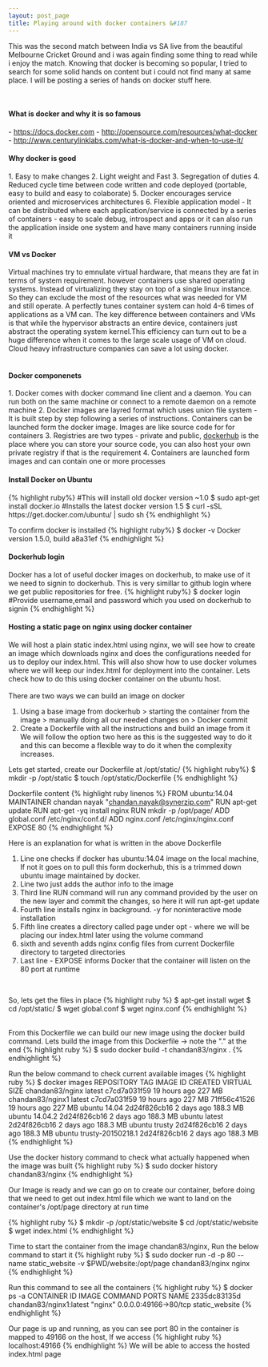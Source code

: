 ```yaml
---
layout: post_page
title: Playing around with docker containers &#187
---
```


<p>
This was the second match between India vs SA live from the beautiful Melbourne Cricket Ground and i was again finding some thing to read while i enjoy the match. Knowing that docker is becoming so popular, I tried to search for some solid hands on content but i could not find many at same place. I will be posting a series of hands on docker stuff here.
</p>
<BR>
<h4>What is docker and why it is so famous</h4>
- <a href="https://www.docker.com/whatisdocker/#copy1">https://docs.docker.com</a>
- <a href="http://opensource.com/resources/what-docker">http://opensource.com/resources/what-docker</a>
- <a href="http://www.centurylinklabs.com/what-is-docker-and-when-to-use-it/">http://www.centurylinklabs.com/what-is-docker-and-when-to-use-it/</a>
<BR>
<h4>Why docker is good</h4>
1. Easy to make changes
2. Light weight and Fast
3. Segregation of duties
4. Reduced cycle time between code written and code deployed (portable, easy to build and easy to colaborate)
5. Docker encourages service oriented and microservices architectures
6. Flexible application model - It can be distributed where each application/service is connected by a series of containers - easy to scale debug, introspect and apps or it can also run the application inside one system and have many containers running inside it
<BR>
<h4>VM vs Docker</h4>
Virtual machines try to emnulate virtual hardware, that means they are fat in terms of system requirement. however containers use shared operating systems. Instead of virtualizing they stay on top of a single linux instance. So they can exclude the most of the resources what was needed for VM and still operate. A perfectly tunes container system can hold 4-6 times of applications as a VM can. The key difference between containers and VMs is that while the hypervisor abstracts an entire device, containers just abstract the operating system kernel.This efficiency can turn out to be a huge difference when it comes to the large scale usage of VM on cloud. Cloud heavy infrastructure companies can save a lot using docker.
<BR>
<BR>
<h4>Docker componenets</h4>
1. Docker comes with docker command line client and a daemon. You can run both on the same machine or connect to a remote daemon on a remote machine
2. Docker images are layred format which uses union file system - It is built step by step following a series of instructions. Containers can be launched form the docker image. Images are like source code for for containers
3. Registries are two types - private and public, <a href="https://hub.docker.com/">dockerhub</a> is the place where you can store your source code, you can also host your own private registry if that is the requirement
4. Containers are launched form images and can contain one or more processes
<BR>
<h4>Install Docker on Ubuntu</h4>
{% highlight ruby%}
#This will install old docker version ~1.0
$ sudo apt-get install docker.io
#Installs the latest docker version 1.5
$ curl -sSL https://get.docker.com/ubuntu/ | sudo sh
{% endhighlight %}

To confirm docker is installed
{% highlight ruby%}
$ docker -v
Docker version 1.5.0, build a8a31ef
{% endhighlight %}
<BR>
<h4>Dockerhub login</h4>
Docker has a lot of useful docker images on dockerhub, to make use of it we need to signin to dockerhub. This is very simillar to github login where we get public repositories for free.
{% highlight ruby%}
$ docker login
#Provide username,email and password which you used on dockerhub to signin
{% endhighlight %}
<BR>
<h4>Hosting a static page on nginx using docker container</h4>
We will host a plain static index.html using nginx, we will see how to create an image which downloads nginx and does the configurations needed for us to deploy our index.html. This will also show how to use docker volumes where we will keep our index.html for deployment into the container. Lets check how to do this using docker container on the ubuntu host.
<BR><BR>
There are two ways we can build an image on docker

1. Using a base image from dockerhub > starting the container from the image > manually doing all our needed changes on > Docker commit
2. Create a Dockerfile with all the instructions and build an image from it
We will follow the option two here as this is the suggested way to do it and this can become a flexible way to do it when the complexity increases. 

Lets get started, create our Dockerfile at /opt/static/
{% highlight ruby%}
$ mkdir -p /opt/static
$ touch /opt/static/Dockerfile
{% endhighlight %}

Dockerfile content
{% highlight ruby linenos %}
FROM ubuntu:14.04
MAINTAINER chandan nayak "chandan.nayak@synerzip.com"
RUN apt-get update
RUN apt-get -yq install nginx
RUN mkdir -p /opt/page/
ADD global.conf /etc/nginx/conf.d/
ADD nginx.conf /etc/nginx/nginx.conf
EXPOSE 80
{% endhighlight %}

Here is an explanation for what is written in the above Dockerfile

1. Line one checks if docker has ubuntu:14.04 image on the local machine, If not it goes on to pull this form dockerhub, this is a trimmed down ubuntu image maintained by docker.
2. Line two just adds the author info to the image
3. Third line RUN command will run any command provided by the user on the new layer and commit the changes, so here it will run apt-get update
4. Fourth line installs nginx in background. -y for noninteractive mode installation
5. Fifth line creates a directory called page under opt - where we will be placing our index.html later using the volume command
6. sixth and seventh adds nginx config files from current Dockerfile directory to targeted directories
7. Last line - EXPOSE informs Docker that the container will listen on the 80 port at runtime
<BR>

So, lets get the files in place
{% highlight ruby %}
$ apt-get install wget
$ cd /opt/static/
$ wget global.conf
$ wget nginx.conf
{% endhighlight %}

<BR>
From this Dockerfile we can build our new image using the docker build command. Lets build the image from this Dockerfile -> note the "." at the end
{% highlight ruby %}
$ sudo docker build -t chandan83/nginx .
{% endhighlight %}

Run the below command to check current available images
{% highlight ruby %}
$ docker images
REPOSITORY          TAG                 IMAGE ID            CREATED             VIRTUAL SIZE
chandan83/nginx     latest              c7cd7a031f59        19 hours ago        227 MB
chandan83/nginx1    latest              c7cd7a031f59        19 hours ago        227 MB
<none>              <none>              71ff56c41526        19 hours ago        227 MB
ubuntu              14.04               2d24f826cb16        2 days ago          188.3 MB
ubuntu              14.04.2             2d24f826cb16        2 days ago          188.3 MB
ubuntu              latest              2d24f826cb16        2 days ago          188.3 MB
ubuntu              trusty              2d24f826cb16        2 days ago          188.3 MB
ubuntu              trusty-20150218.1   2d24f826cb16        2 days ago          188.3 MB
{% endhighlight %}

Use the docker history command to check what actually happened when the image was built
{% highlight ruby %}
$ sudo docker history chandan83/nginx
{% endhighlight %}

Our Image is ready and we can go on to create our container, before doing that we need to get out index.html file which we want to land on the container's /opt/page directory at run time

{% highlight ruby %}
$ mkdir -p /opt/static/website
$ cd /opt/static/website
$ wget index.html
{% endhighlight %}

Time to start the container from the image chandan83/nginx, Run the below command to start it
{% highlight ruby %}
$ sudo docker run -d -p 80 --name static_website -v $PWD/website:/opt/page chandan83/nginx nginx
{% endhighlight %}

Run this command to see all the containers
{% highlight ruby %}
$ docker ps -a
CONTAINER ID     IMAGE                     COMMAND    PORTS                   NAME
2335dc83135d     chandan83/nginx1:latest   "nginx"    0.0.0.0:49166->80/tcp   static_website
{% endhighlight %}

Our page is up and running, as you can see port 80 in the container is mapped to 49166 on the host, If we access
{% highlight ruby %}
localhost:49166
{% endhighlight %}
We will be able to access the hosted index.html page

   

